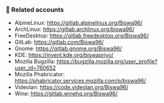 ### 🔗 Related accounts

* AlpineLinux: https://gitlab.alpinelinux.org/Biswa96/
* ArchLinux: https://gitlab.archlinux.org/biswa96/
* FreeDesktop: https://gitlab.freedesktop.org/Biswa96/
* GitLab: https://gitlab.com/Biswa96/
* Gnome: https://gitlab.gnome.org/Biswa96/
* KDE: https://invent.kde.org/biswapriyo/
* Mozilla Bugzilla: https://bugzilla.mozilla.org/user_profile?user_id=760652
* Mozilla Phabricator: https://phabricator.services.mozilla.com/p/biswa96/
* Videolan: https://code.videolan.org/Biswa96/
* Wine: https://gitlab.winehq.org/Biswa96/
